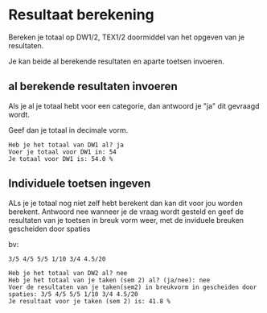 # Resultaat berekening

Bereken je totaal op DW1/2, TEX1/2 doormiddel van het opgeven van je resultaten.

Je kan beide al berekende resultaten en aparte toetsen invoeren.

  
## al  berekende resultaten invoeren

Als je al je totaal hebt voor een categorie, dan antwoord je "ja" dit gevraagd wordt.

Geef dan je totaal in decimale vorm.

```
Heb je het totaal van DW1 al? ja
Voer je totaal voor DW1 in: 54
Je totaal voor DW1 is: 54.0 %

```
## Individuele toetsen ingeven

ALs je je totaal nog niet zelf hebt berekent dan kan dit voor jou worden berekent.
Antwoord nee wanneer je de vraag wordt gesteld en geef de resultaten van je toetsen in breuk vorm weer, met de inviduele breuken gescheiden door spaties

bv:
```
3/5 4/5 5/5 1/10 3/4 4.5/20
```
```
Heb je het totaal van DW2 al? nee
Heb je het totaal van je taken (sem 2) al? (ja/nee): nee
Voer de resultaten van je taken(sem2) in breukvorm in gescheiden door spaties: 3/5 4/5 5/5 1/10 3/4 4.5/20
Je resultaat voor je taken (sem 2) is: 41.8 %
```


